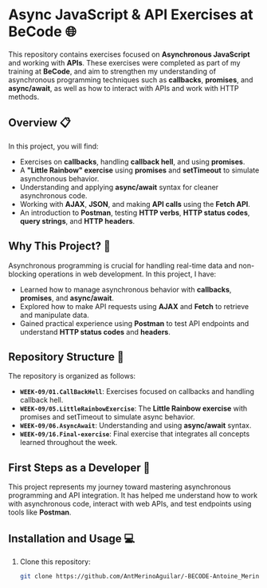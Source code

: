 # Async JavaScript & API Exercises at BeCode 🌐

This repository contains exercises focused on **Asynchronous JavaScript** and working with **APIs**. These exercises were completed as part of my training at **BeCode**, and aim to strengthen my understanding of asynchronous programming techniques such as **callbacks**, **promises**, and **async/await**, as well as how to interact with APIs and work with HTTP methods.

## Overview 📋

In this project, you will find:

- Exercises on **callbacks**, handling **callback hell**, and using **promises**.
- A **"Little Rainbow" exercise** using **promises** and **setTimeout** to simulate asynchronous behavior.
- Understanding and applying **async/await** syntax for cleaner asynchronous code.
- Working with **AJAX**, **JSON**, and making **API calls** using the **Fetch API**.
- An introduction to **Postman**, testing **HTTP verbs**, **HTTP status codes**, **query strings**, and **HTTP headers**.

## Why This Project? 🤔

Asynchronous programming is crucial for handling real-time data and non-blocking operations in web development. In this project, I have:

- Learned how to manage asynchronous behavior with **callbacks**, **promises**, and **async/await**.
- Explored how to make API requests using **AJAX** and **Fetch** to retrieve and manipulate data.
- Gained practical experience using **Postman** to test API endpoints and understand **HTTP status codes** and **headers**.

## Repository Structure 📂

The repository is organized as follows:

- **`WEEK-09/01.CallBackHell`**: Exercises focused on callbacks and handling callback hell.
- **`WEEK-09/05.LittleRainbowExercise`**: The **Little Rainbow exercise** with promises and setTimeout to simulate async behavior.
- **`WEEK-09/06.AsyncAwait`**: Understanding and using **async/await** syntax.
- **`WEEK-09/16.Final-exercise`**: Final exercise that integrates all concepts learned throughout the week.

## First Steps as a Developer 🚀

This project represents my journey toward mastering asynchronous programming and API integration. It has helped me understand how to work with asynchronous code, interact with web APIs, and test endpoints using tools like **Postman**.

## Installation and Usage 💻

1. Clone this repository:
   ```bash
   git clone https://github.com/AntMerinoAguilar/-BECODE-Antoine_Merino-AsyncJS-API.git
